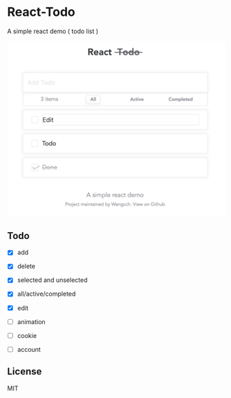 # React-Todo

A simple react demo ( todo list )

<p align="center">
  <img src="react_todo.png" width="600">
</p>

## Todo

- [x] add
- [x] delete
- [x] selected and unselected
- [x] all/active/completed
- [x] edit
- [ ] animation
- [ ] cookie
- [ ] account


## License

MIT